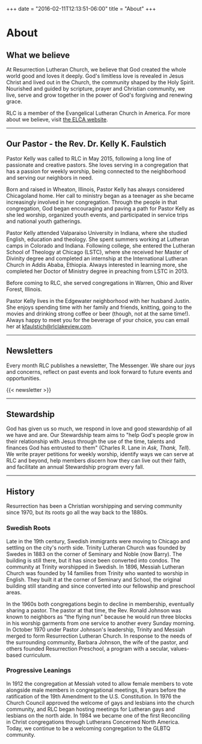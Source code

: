 +++
date = "2016-02-11T12:13:51-06:00"
title = "About"
+++

# About 

## What we believe
At Resurrection Lutheran Church, we believe that God created the whole world good and loves it deeply. God's limitless love is revealed in Jesus Christ and lived out in the Church, the community shaped by the Holy Spirit. Nourished and guided by scripture, prayer and Christian community, we live, serve and grow together in the power of God's forgiving and renewing grace.

RLC is a member of the Evangelical Lutheran Church in America. For more about we believe, visit [the ELCA website](http://www.elca.org/Faith/ELCA-Teaching).

---

## Our Pastor - the Rev. Dr. Kelly K. Faulstich
Pastor Kelly was called to RLC in May 2015, following a long line of passionate and creative pastors. She loves serving in a congregation that has a passion for weekly worship, being connected to the neighborhood and serving our neighbors in need. 

Born and raised in Wheaton, Illinois, Pastor Kelly has always considered Chicagoland home. Her call to ministry began as a teenager as she became increasingly involved in her congregation. Through the people in that congregation, God began encouraging and paving a path for Pastor Kelly as she led worship, organized youth events, and participated in service trips and national youth gatherings. 

Pastor Kelly attended Valparaiso University in Indiana, where she studied English, education and theology. She spent summers working at Lutheran camps in Colorado and Indiana. Following college, she entered the Lutheran School of Theology at Chicago (LSTC), where she received her Master of Divinity degree and completed an internship at the International Lutheran Church in Addis Ababa, Ethiopia. Always interested in learning more, she completed her Doctor of Ministry degree in preaching from LSTC in 2013. 

Before coming to RLC, she served congregations in Warren, Ohio and River Forest, Illinois. 

Pastor Kelly lives in the Edgewater neighborhood with her husband Justin. She enjoys spending time with her family and friends, knitting, going to the movies and drinking strong coffee or beer (though, not at the same time!). Always happy to meet you for the beverage of your choice, you can email her at [kfaulstich@rlclakeview.com](mailto:kfaulstich@rlclakeview.com). 

---

## Newsletters
Every month RLC publishes a newsletter, The Messenger. We share our joys and concerns, reflect on past events and look forward to future events and opportunities.

{{< newsletter >}}

---

## Stewardship
God has given us so much, we respond in love and good stewardship of all we have and are. Our Stewardship team aims to "help God's people grow in their relationship with Jesus through the use of the time, talents and finances God has entrusted to them" (Charles R. Lane in _Ask, Thank, Tell_). We write prayer petitions for weekly worship, identify ways we can serve at RLC and beyond, help members discern how they can live out their faith, and facilitate an annual Stewardship program every fall. 

---

## History
Resurrection has been a Christian worshipping and serving community since 1970, but its roots go all the way back to the 1880s.

### Swedish Roots
Late in the 19th century, Swedish immigrants were moving to Chicago and settling on the city's north side. Trinity Lutheran Church was founded by Swedes in 1883 on the corner of Seminary and Noble (now Barry). The building is still there, but it has since been converted into condos. The community at Trinity worshipped in Swedish. In 1896, Messiah Lutheran Church was founded by 14 families from Trinity who wanted to worship in English. They built it at the corner of Seminary and School, the original building still standing and since converted into our fellowship and preschool areas. 

In the 1960s both congregations begin to decline in membership, eventually sharing a pastor. The pastor at that time, the Rev. Ronald Johnson was known to neighbors as “the flying nun" because he would run three blocks in his worship garments from one service to another every Sunday morning. In October 1970 under Pastor Johnson's leadership, Trinity and Messiah merged to form Resurrection Lutheran Church. In response to the needs of the surrounding community, Barbara Johnson, the wife of the pastor, and others founded Resurrection Preschool, a program with a secular, values-based curriculum.

### Progressive Leanings
In 1912 the congregation at Messiah voted to allow female members to vote alongside male members in congregational meetings, 8 years before the ratification of the 19th Amendment to the U.S. Constitution. In 1976 the Church Council approved the welcome of gays and lesbians into the church community, and RLC began hosting meetings for Lutheran gays and lesbians on the north aide. In 1984 we became one of the first Reconciling in Christ congregations through Lutherans Concerned North America. Today, we continue to be a welcoming congregation to the GLBTQ community. 
